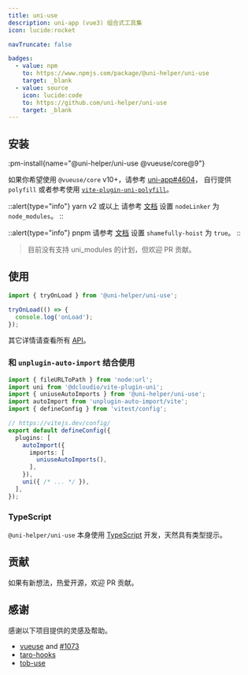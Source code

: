 ```yaml
---
title: uni-use
description: uni-app (vue3) 组合式工具集
icon: lucide:rocket

navTruncate: false

badges:
  - value: npm
    to: https://www.npmjs.com/package/@uni-helper/uni-use
    target: _blank
  - value: source
    icon: lucide:code
    to: https://github.com/uni-helper/uni-use
    target: _blank
---
```


## 安装
:pm-install{name="@uni-helper/uni-use @vueuse/core@9"}


如果你希望使用 `@vueuse/core` v10+，请参考 [uni-app#4604](https://github.com/dcloudio/uni-app/issues/4604)， 自行提供 `polyfill` 或者参考使用 [`vite-plugin-uni-polyfill`](https://github.com/Ares-Chang/vite-plugin-uni-polyfill)。

::alert{type="info"}
yarn v2 或以上
请参考 [文档](https://yarnpkg.com/configuration/yarnrc/#nodeLinker) 设置 `nodeLinker` 为 `node_modules`。
::

::alert{type="info"}
pnpm
请参考 [文档](https://pnpm.io/npmrc#shamefully-hoist) 设置 `shamefully-hoist` 为 `true`。
::

> 目前没有支持 uni_modules 的计划，但欢迎 PR 贡献。

## 使用

```ts
import { tryOnLoad } from '@uni-helper/uni-use';

tryOnLoad(() => {
  console.log('onLoad');
});
```

其它详情请查看所有 [API](/uni-use/apis.md)。

### 和 `unplugin-auto-import` 结合使用

```typescript [vite.config.ts]
import { fileURLToPath } from 'node:url';
import uni from '@dcloudio/vite-plugin-uni';
import { uniuseAutoImports } from '@uni-helper/uni-use';
import autoImport from 'unplugin-auto-import/vite';
import { defineConfig } from 'vitest/config';

// https://vitejs.dev/config/
export default defineConfig({
  plugins: [
    autoImport({
      imports: [
        uniuseAutoImports(),
      ],
    }),
    uni({ /* ... */ }),
  ],
});
```

### TypeScript

`@uni-helper/uni-use` 本身使用 [TypeScript](https://www.typescriptlang.org/) 开发，天然具有类型提示。

## 贡献

如果有新想法，热爱开源，欢迎 PR 贡献。

## 感谢

感谢以下项目提供的灵感及帮助。

- [vueuse](https://vueuse.org/) and [#1073](https://github.com/vueuse/vueuse/pull/1073)
- [taro-hooks](https://taro-hooks-innocces.vercel.app/)
- [tob-use](https://tob-use.netlify.app/)
